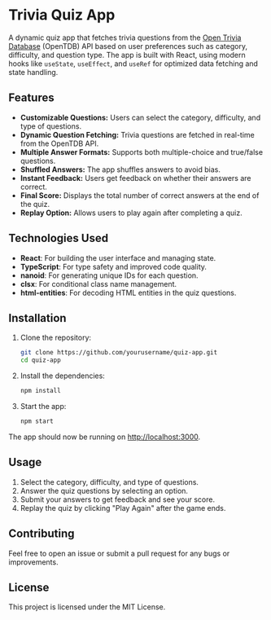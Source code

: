 # Trivia Quiz App

A dynamic quiz app that fetches trivia questions from the [Open Trivia Database](https://opentdb.com/) (OpenTDB) API based on user preferences such as category, difficulty, and question type. The app is built with React, using modern hooks like `useState`, `useEffect`, and `useRef` for optimized data fetching and state handling.

## Features

- **Customizable Questions:** Users can select the category, difficulty, and type of questions.
- **Dynamic Question Fetching:** Trivia questions are fetched in real-time from the OpenTDB API.
- **Multiple Answer Formats:** Supports both multiple-choice and true/false questions.
- **Shuffled Answers:** The app shuffles answers to avoid bias.
- **Instant Feedback:** Users get feedback on whether their answers are correct.
- **Final Score:** Displays the total number of correct answers at the end of the quiz.
- **Replay Option:** Allows users to play again after completing a quiz.

## Technologies Used

- **React**: For building the user interface and managing state.
- **TypeScript**: For type safety and improved code quality.
- **nanoid**: For generating unique IDs for each question.
- **clsx**: For conditional class name management.
- **html-entities**: For decoding HTML entities in the quiz questions.

## Installation

1. Clone the repository:

    ```bash
    git clone https://github.com/yourusername/quiz-app.git
    cd quiz-app
    ```

2. Install the dependencies:

    ```bash
    npm install
    ```

3. Start the app:

    ```bash
    npm start
    ```

The app should now be running on [http://localhost:3000](http://localhost:3000).

## Usage

1. Select the category, difficulty, and type of questions.
2. Answer the quiz questions by selecting an option.
3. Submit your answers to get feedback and see your score.
4. Replay the quiz by clicking "Play Again" after the game ends.

## Contributing

Feel free to open an issue or submit a pull request for any bugs or improvements.

## License

This project is licensed under the MIT License.
